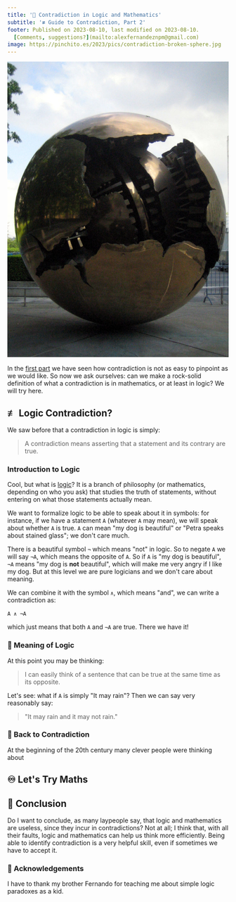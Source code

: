 ```yaml
---
title: '🧮 Contradiction in Logic and Mathematics'
subtitle: '≢ Guide to Contradiction, Part 2'
footer: Published on 2023-08-10, last modified on 2023-08-10.
  [Comments, suggestions?](mailto:alexfernandeznpm@gmail.com)
image: https://pinchito.es/2023/pics/contradiction-broken-sphere.jpg
---
```


![Even perfection can be broken. Source: [Jez Arnold](https://www.flickr.com/photos/jezarnold/145315134/in/photostream/).](pics/contradiction-broken-sphere.jpg "Broken globe in the building of the United States, New York.")

In the [first part](/2023/contradiction-what-is) we have seen
how contradiction is not as easy to pinpoint as we would like.
So now we ask ourselves:
can we make a rock-solid definition of what a contradiction is in mathematics,
or at least in logic?
We will try here.

## ≢ Logic Contradiction?

We saw before that a contradiction in logic is simply:

> A contradiction means asserting that a statement and its contrary are true.

### Introduction to Logic

Cool, but what is [logic](https://en.wikipedia.org/wiki/Logic)?
It is a branch of philosophy
(or mathematics, depending on who you ask)
that studies the truth of statements,
without entering on what those statements actually mean.

We want to formalize logic to be able to speak about it in symbols:
for instance, if we have a statement `A`
(whatever `A` may mean),
we will speak about whether `A` is true.
`A` can mean "my dog is beautiful" or "Petra speaks about stained glass";
we don't care much.

There is a beautiful symbol `¬` which means "not" in logic.
So to negate `A` we will say `¬A`, which means the opposite of `A`.
So if `A` is "my dog is beautiful", `¬A` means "my dog is **not** beautiful",
which will make me very angry if I like my dog.
But at this level we are pure logicians and we don't care about meaning.

We can combine it with the symbol `∧`, which means "and",
we can write a contradiction as:

```
A ∧ ¬A
```

which just means that both `A` and `¬A` are true.
There we have it!

### 🙉 Meaning of Logic

At this point you may be thinking:

> I can easily think of a sentence that can be true at the same time as its opposite.

Let's see:
what if `A` is simply "It may rain"?
Then we can say very reasonably say:

> "It may rain and it may not rain."

### 🙅 Back to Contradiction

At the beginning of the 20th century many clever people were thinking about 

## ♾️ Let's Try Maths


## 🤔 Conclusion

Do I want to conclude,
as many laypeople say,
that logic and mathematics are useless,
since they incur in contradictions?
Not at all;
I think that,
with all their faults,
logic and mathematics can help us think more efficiently.
Being able to identify contradiction is a very helpful skill,
even if sometimes we have to accept it.

### 🙏 Acknowledgements

I have to thank my brother Fernando for teaching me about simple logic paradoxes
as a kid.

